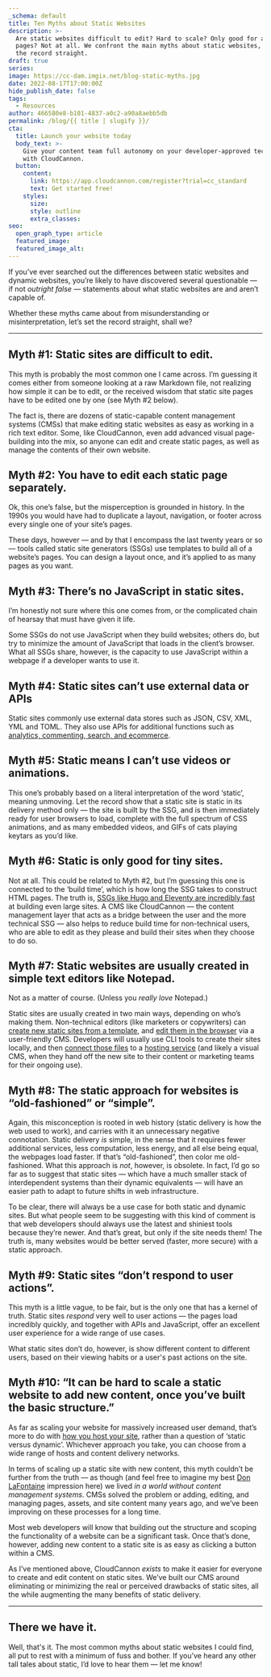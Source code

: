 ```yaml
---
_schema: default
title: Ten Myths about Static Websites
description: >-
  Are static websites difficult to edit? Hard to scale? Only good for a few
  pages? Not at all. We confront the main myths about static websites, and set
  the record straight.
draft: true
series:
image: https://cc-dam.imgix.net/blog-static-myths.jpg
date: 2022-08-17T17:00:00Z
hide_publish_date: false
tags:
  - Resources
author: 466580e8-b101-4837-a0c2-a90a8aebb5db
permalink: /blog/{{ title | slugify }}/
cta:
  title: Launch your website today
  body_text: >-
    Give your content team full autonomy on your developer-approved tech stack
    with CloudCannon.
  button:
    content:
      link: https://app.cloudcannon.com/register?trial=cc_standard
      text: Get started free!
    styles:
      size:
      style: outline
      extra_classes:
seo:
  open_graph_type: article
  featured_image:
  featured_image_alt:
---
```

If you’ve ever searched out the differences between static websites and dynamic websites, you’re likely to have discovered several questionable — if not *outright false* — statements about what static websites are and aren’t capable of.

Whether these myths came about from misunderstanding or misinterpretation, let’s set the record straight, shall we?

---

## Myth \#1: Static sites are difficult to edit.

This myth is probably the most common one I came across. I’m guessing it comes either from someone looking at a raw Markdown file, not realizing how simple it can be to edit, or the received wisdom that static site pages have to be edited one by one (see Myth \#2 below).

The fact is, there are dozens of static-capable content management systems (CMSs) that make editing static websites as easy as working in a rich text editor. Some, like CloudCannon, even add advanced visual page-building into the mix, so anyone can edit and create static pages, as well as manage the contents of their own website.

## ​​​​​Myth \#2: You have to edit each static page separately.

Ok, this one’s false, but the misperception is grounded in history. In the 1990s you would have had to duplicate a layout, navigation, or footer across every single one of your site’s pages.

These days, however — and by that I encompass the last twenty years or so — tools called static site generators (SSGs) use templates to build all of a website’s pages. You can design a layout once, and it’s applied to as many pages as you want.

## Myth \#3: There’s no JavaScript in static sites.

I’m honestly not sure where this one comes from, or the complicated chain of hearsay that must have given it life.

Some SSGs do not use JavaScript when they build websites; others do, but try to minimize the amount of JavaScript that loads in the client’s browser. What all SSGs share, however, is the capacity to use JavaScript within a webpage if a developer wants to use it.

##

## Myth \#4: Static sites can’t use external data or APIs

Static sites commonly use external data stores such as JSON, CSV, XML, YML and TOML. They also use APIs for additional functions such as [analytics, commenting, search, and ecommerce](https://cloudcannon.com/community/jamstack-ecosystem/).

## Myth \#5: Static means I can’t use videos or animations.

This one’s probably based on a literal interpretation of the word ‘static’, meaning unmoving. Let the record show that a static site is static in its delivery method only — the site is built by the SSG, and is then immediately ready for user browsers to load, complete with the full spectrum of CSS animations, and as many embedded videos, and GIFs of cats playing keytars as you’d like.

##

## Myth \#6: Static is only good for tiny sites.

Not at all. This could be related to Myth \#2, but I’m guessing this one is connected to the ‘build time’, which is how long the SSG takes to construct HTML pages. The truth is, [SSGs like Hugo and Eleventy are incredibly fast](https://www.zachleat.com/web/build-benchmark/) at building even large sites. A CMS like CloudCannon — the content management layer that acts as a bridge between the user and the more technical SSG — also helps to reduce build time for non-technical users, who are able to edit as they please and build their sites when they choose to do so.

##

## Myth \#7: Static websites are usually created in simple text editors like Notepad.

Not as a matter of course. (Unless you *really love* Notepad.)

Static sites are usually created in two main ways, depending on who’s making them. Non-technical editors (like marketers or copywriters) can [create new static sites from a template](https://cloudcannon.com/community/themes/), and [edit them in the browser](https://cloudcannon.com/features/visual-editing/) via a user-friendly CMS. Developers will usually use CLI tools to create their sites locally, and then [connect those files](https://cloudcannon.com/documentation/articles/connecting-your-first-site/) to a [hosting service](https://cloudcannon.com/documentation/articles/hosting-your-live-site/) (and likely a visual CMS, when they hand off the new site to their content or marketing teams for their ongoing use).

##

## Myth \#8: The static approach for websites is “old-fashioned” or “simple”.

Again, this misconception is rooted in web history (static delivery is how the web used to work), and carries with it an unnecessary negative connotation. Static delivery *is* simple, in the sense that it requires fewer additional services, less computation, less energy, and all else being equal, the webpages load faster. If that’s “old-fashioned”, then color me old-fashioned. What this approach is *not*, however, is obsolete. In fact, I’d go so far as to suggest that static sites — which have a much smaller stack of interdependent systems than their dynamic equivalents — will have an easier path to adapt to future shifts in web infrastructure.

To be clear, there will always be a use case for both static and dynamic sites. But what people seem to be suggesting with this kind of comment is that web developers should always use the latest and shiniest tools because they’re newer. And that’s great, but only if the site needs them! The truth is, many websites would be better served (faster, more secure) with a static approach.

## Myth \#9: Static sites “don’t respond to user actions”.

This myth is a little vague, to be fair, but is the only one that has a kernel of truth. Static sites *respond* very well to user actions — the pages load incredibly quickly, and together with APIs and JavaScript, offer an excellent user experience for a wide range of use cases.

What static sites don’t do, however, is show different content to different users, based on their viewing habits or a user's past actions on the site.

##

## Myth \#10: “It can be hard to scale a static website to add new content, once you’ve built the basic structure.”

As far as scaling your website for massively increased user demand, that’s more to do with [how you host your site](https://cloudcannon.com/community/jamstack-hosting-comparison/), rather than a question of ‘static versus dynamic’. Whichever approach you take, you can choose from a wide range of hosts and content delivery networks.

In terms of scaling up a static site with new content, this myth couldn’t be further from the truth — as though (and feel free to imagine my best [Don LaFontaine](https://en.wikipedia.org/wiki/Don_LaFontaine) impression here) we lived *in a world without content management systems*. CMSs solved the problem or adding, editing, and managing pages, assets, and site content many years ago, and we’ve been improving on these processes for a long time.

Most web developers will know that building out the structure and scoping the functionality of a website can be a significant task. Once that’s done, however, adding new content to a static site is as easy as clicking a button within a CMS.

As I’ve mentioned above, CloudCannon *exists* to make it easier for everyone to create and edit content on static sites. We’ve built our CMS around eliminating or minimizing the real or perceived drawbacks of static sites, all the while augmenting the many benefits of static delivery.

---

## There we have it.

Well, that's it. The most common myths about static websites I could find, all put to rest with a minimum of fuss and bother. If you’ve heard any other tall tales about static, I’d love to hear them — let me know!
